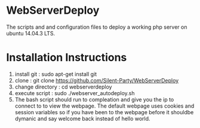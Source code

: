 # WebServerDeploy

The scripts and and configuration files to deploy a working php server on ubuntu 14.04.3 LTS.

# Installation Instructions
  1. install git : sudo apt-get install git
  2. clone : git clone https://github.com/Silent-Party/WebServerDeploy
  3. change directory : cd webserverdeploy
  4. execute script : sudo ./webserver_autodeploy.sh
  5. The bash script should run to compleation and give you the ip to connect to to view the webpage. The default webpage uses cookies and session variables so if you have been to the webpage before it shouldbe dymanic and say welcome back instead of hello world.
  
